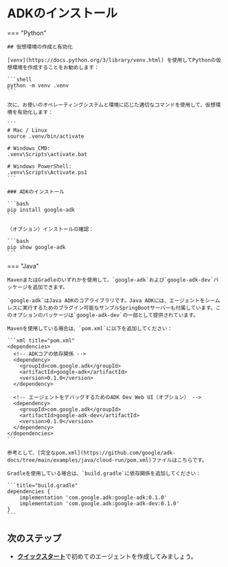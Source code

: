 # ADKのインストール

=== "Python"

    ## 仮想環境の作成と有効化
    
    [venv](https://docs.python.org/3/library/venv.html) を使用してPythonの仮想環境を作成することをお勧めします：
    
    ```shell
    python -m venv .venv
    ```
    
    次に、お使いのオペレーティングシステムと環境に応じた適切なコマンドを使用して、仮想環境を有効化します：
    
    ```
    # Mac / Linux
    source .venv/bin/activate
    
    # Windows CMD:
    .venv\Scripts\activate.bat
    
    # Windows PowerShell:
    .venv\Scripts\Activate.ps1
    ```

    ### ADKのインストール
    
    ```bash
    pip install google-adk
    ```
    
    （オプション）インストールの確認：
    
    ```bash
    pip show google-adk
    ```

=== "Java"

    MavenまたはGradleのいずれかを使用して、`google-adk`および`google-adk-dev`パッケージを追加できます。

    `google-adk`はJava ADKのコアライブラリです。Java ADKには、エージェントをシームレスに実行するためのプラグイン可能なサンプルSpringBootサーバーも付属しています。このオプションのパッケージは`google-adk-dev`の一部として提供されています。
    
    Mavenを使用している場合は、`pom.xml`に以下を追加してください：

    ```xml title="pom.xml"
    <dependencies>
      <!-- ADKコアの依存関係 -->
      <dependency>
        <groupId>com.google.adk</groupId>
        <artifactId>google-adk</artifactId>
        <version>0.1.0</version>
      </dependency>
      
      <!-- エージェントをデバッグするためのADK Dev Web UI（オプション） -->
      <dependency>
        <groupId>com.google.adk</groupId>
        <artifactId>google-adk-dev</artifactId>
        <version>0.1.0</version>
      </dependency>
    </dependencies>
    ```

    参考として、[完全なpom.xml](https://github.com/google/adk-docs/tree/main/examples/java/cloud-run/pom.xml)ファイルはこちらです。

    Gradleを使用している場合は、`build.gradle`に依存関係を追加してください：

    ```title="build.gradle"
    dependencies {
        implementation 'com.google.adk:google-adk:0.1.0'
        implementation 'com.google.adk:google-adk-dev:0.1.0'
    }
    ```

## 次のステップ

*   [**クイックスタート**](quickstart.md)で初めてのエージェントを作成してみましょう。